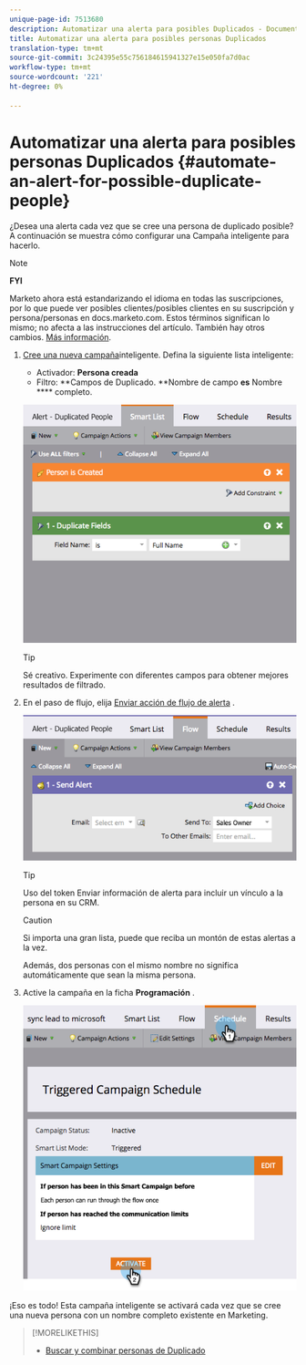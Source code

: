 ```yaml
---
unique-page-id: 7513680
description: Automatizar una alerta para posibles Duplicados - Documentos de marketing - Documentación del producto
title: Automatizar una alerta para posibles personas Duplicados
translation-type: tm+mt
source-git-commit: 3c24395e55c756184615941327e15e050fa7d0ac
workflow-type: tm+mt
source-wordcount: '221'
ht-degree: 0%

---
```



# Automatizar una alerta para posibles personas Duplicados {#automate-an-alert-for-possible-duplicate-people}

¿Desea una alerta cada vez que se cree una persona de duplicado posible? A continuación se muestra cómo configurar una Campaña inteligente para hacerlo.

>[!NOTE]
>
>**FYI**
>
>Marketo ahora está estandarizando el idioma en todas las suscripciones, por lo que puede ver posibles clientes/posibles clientes en su suscripción y persona/personas en docs.marketo.com. Estos términos significan lo mismo; no afecta a las instrucciones del artículo. También hay otros cambios. [Más información](http://docs.marketo.com/display/DOCS/Updates+to+Marketo+Terminology).

1. [Cree una nueva campaña](../../../product-docs/core-marketo-concepts/smart-campaigns/creating-a-smart-campaign/create-a-new-smart-campaign.md)inteligente. Defina la siguiente lista inteligente:

   * Activador: **Persona creada**
   * Filtro: **Campos de Duplicado. **Nombre de campo **es** Nombre **** completo.

   ![](assets/image2017-3-27-8-3a22-3a4.png)

   >[!TIP]
   >
   >Sé creativo. Experimente con diferentes campos para obtener mejores resultados de filtrado.

1. En el paso de flujo, elija [Enviar acción de flujo de alerta](../../../product-docs/core-marketo-concepts/smart-campaigns/flow-actions/send-alert.md) .

   ![](assets/image2017-3-27-8-3a24-3a8.png)

   >[!TIP]
   >
   >Uso del token [](../../../product-docs/email-marketing/general/using-tokens/use-the-send-alert-info-token.md) Enviar información de alerta para incluir un vínculo a la persona en su CRM.

   >[!CAUTION]
   >
   >Si importa una gran lista, puede que reciba un montón de estas alertas a la vez.
   >
   >
   >Además, dos personas con el mismo nombre no significa automáticamente que sean la misma persona.

1. Active la campaña en la ficha **Programación** .

   ![](assets/image2017-3-27-8-3a24-3a37.png)

¡Eso es todo! Esta campaña inteligente se activará cada vez que se cree una nueva persona con un nombre completo existente en Marketing.

>[!MORELIKETHIS]
>
>* [Buscar y combinar personas de Duplicado](../../../product-docs/core-marketo-concepts/smart-lists-and-static-lists/managing-people-in-smart-lists/find-and-merge-duplicate-people.md)

